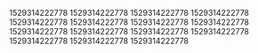 1529314222778
1529314222778
1529314222778
1529314222778
1529314222778
1529314222778
1529314222778
1529314222778
1529314222778
1529314222778
1529314222778
1529314222778
1529314222778
1529314222778
1529314222778